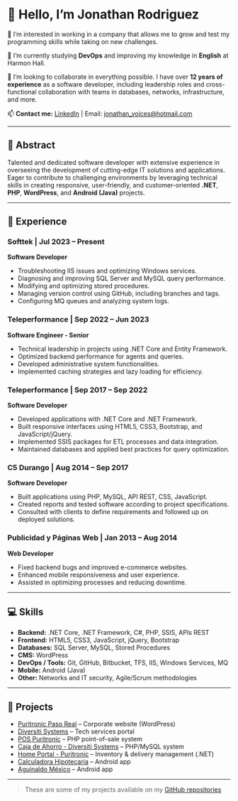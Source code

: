 # 👋 Hello, I’m Jonathan Rodriguez

👀 I’m interested in working in a company that allows me to grow and test my programming skills while taking on new challenges.  

🌱 I’m currently studying **DevOps** and improving my knowledge in **English** at Harmon Hall.  

💞️ I’m looking to collaborate in everything possible. I have over **12 years of experience** as a software developer, including leadership roles and cross-functional collaboration with teams in databases, networks, infrastructure, and more.  

📫 **Contact me:** [LinkedIn](https://www.linkedin.com/in/jonathan-rodriguez-b5a20266/) | Email: jonathan_voices@hotmail.com  

---

## 📝 Abstract
Talented and dedicated software developer with extensive experience in overseeing the development of cutting-edge IT solutions and applications. Eager to contribute to challenging environments by leveraging technical skills in creating responsive, user-friendly, and customer-oriented **.NET**, **PHP**, **WordPress**, and **Android (Java)** projects.

---

## 💼 Experience

### **Softtek** | Jul 2023 – Present  
**Software Developer**  
- Troubleshooting IIS issues and optimizing Windows services.  
- Diagnosing and improving SQL Server and MySQL query performance.  
- Modifying and optimizing stored procedures.  
- Managing version control using GitHub, including branches and tags.  
- Configuring MQ queues and analyzing system logs.  

### **Teleperformance** | Sep 2022 – Jun 2023  
**Software Engineer - Senior**  
- Technical leadership in projects using .NET Core and Entity Framework.  
- Optimized backend performance for agents and queries.  
- Developed administrative system functionalities.  
- Implemented caching strategies and lazy loading for efficiency.  

### **Teleperformance** | Sep 2017 – Sep 2022  
**Software Developer**  
- Developed applications with .NET Core and .NET Framework.  
- Built responsive interfaces using HTML5, CSS3, Bootstrap, and JavaScript/jQuery.  
- Implemented SSIS packages for ETL processes and data integration.  
- Maintained databases and applied best practices for query optimization.  

### **C5 Durango** | Aug 2014 – Sep 2017  
**Software Developer**  
- Built applications using PHP, MySQL, API REST, CSS, JavaScript.  
- Created reports and tested software according to project specifications.  
- Consulted with clients to define requirements and followed up on deployed solutions.  

### **Publicidad y Páginas Web** | Jan 2013 – Aug 2014  
**Web Developer**  
- Fixed backend bugs and improved e-commerce websites.  
- Enhanced mobile responsiveness and user experience.  
- Assisted in optimizing processes and reducing downtime.  

---

## 💻 Skills

- **Backend:** .NET Core, .NET Framework, C#, PHP, SSIS, APIs REST  
- **Frontend:** HTML5, CSS3, JavaScript, jQuery, Bootstrap  
- **Databases:** SQL Server, MySQL, Stored Procedures  
- **CMS:** WordPress  
- **DevOps / Tools:** Git, GitHub, Bitbucket, TFS, IIS, Windows Services, MQ  
- **Mobile:** Android (Java)  
- **Other:** Networks and IT security, Agile/Scrum methodologies  

---

## 🌟 Projects

- [Puritronic Paso Real](https://puritronicpasoreal.com/) – Corporate website (WordPress)  
- [Diversiti Systems](https://www.diversitisystems.com/) – Tech services portal  
- [POS Puritronic](https://pos.puritronicpasoreal.com/) – PHP point-of-sale system  
- [Caja de Ahorro - Diversiti Systems](https://cajadeahorro.diversitisystems.com/) – PHP/MySQL system  
- [Home Portal - Puritronic](https://home.puritronicpasoreal.com/) – Inventory & delivery management (.NET)  
- [Calculadora Hipotecaria](https://play.google.com/store/apps/details?id=com.diversitisystems.calculadorahipoteca) – Android app  
- [Aguinaldo México](https://play.google.com/store/apps/details?id=com.mexico.aguinaldo.aguinaldomexico) – Android app  

---

> These are some of my projects available on my [GitHub repositories](https://github.com/derriancito1)



<!---
derriancito1/derriancito1 is a ✨ special ✨ repository because its `README.md` (this file) appears on your GitHub profile.
You can click the Preview link to take a look at your changes.
--->
